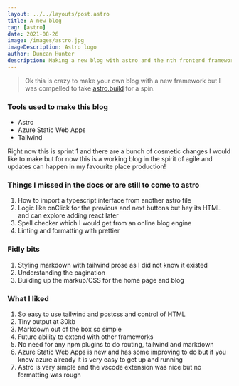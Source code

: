 ```yaml
---
layout: ../../layouts/post.astro
title: A new blog
tag: [astro]
date: 2021-08-26
image: /images/astro.jpg
imageDescription: Astro logo
author: Duncan Hunter
description: Making a new blog with astro and the nth frontend framework this year.
---
```


> Ok this is crazy to make your own blog with a new framework but I was compelled to take [astro.build](https://astro.build) for a spin.

### Tools used to make this blog
- Astro
- Azure Static Web Apps
- Tailwind

Right now this is sprint 1 and there are a bunch of cosmetic changes I would like to make but for now this is a working blog in the spirit of agile and updates can happen in my favourite place production!

### Things I missed in the docs or are still to come to astro
1. How to import a typescript interface from another astro file
2. Logic like onClick for the previous and next buttons but hey its HTML and can explore adding react later
3. Spell checker which I would get from an online blog engine
4. Linting and formatting with prettier

### Fidly bits
1. Styling markdown with tailwind prose as I did not know it existed
2. Understanding the pagination
3. Building up the markup/CSS for the home page and blog


### What I liked
1. So easy to use tailwind and postcss and control of HTML
2. Tiny output at 30kb
3. Markdown out of the box so simple
4. Future ability to extend with other frameworks
5. No need for any npm plugins to do routing, tailwind and markdown
6. Azure Static Web Apps is new and has some improving to do but if you know azure already it is very easy to get up and running
7. Astro is very simple and the vscode extension was nice but no formatting was rough